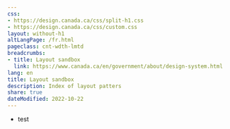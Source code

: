 ```yaml
---
css:
- https://design.canada.ca/css/split-h1.css
- https://design.canada.ca/css/custom.css
layout: without-h1
altLangPage: /fr.html
pageclass: cnt-wdth-lmtd
breadcrumbs:
- title: Layout sandbox
  link: https://www.canada.ca/en/government/about/design-system.html
lang: en
title: Layout sandbox
description: Index of layout patters 
share: true
dateModified: 2022-10-22
---
```

<ul>
  <li>test</li>
</ul>
